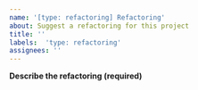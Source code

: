 ```yaml
---
name: '[type: refactoring] Refactoring'
about: Suggest a refactoring for this project
title: ''
labels:  'type: refactoring'
assignees: ''
---
```

**Describe the refactoring (required)**
